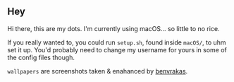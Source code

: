 ## Hey

Hi there, this are my dots. I'm currently using macOS... so little to no rice.

If you really wanted to, you could run `setup.sh`, found inside `macOS/`, to uhm set it up. You'd probably need to change my username for yours in some of the config files though.

`wallpapers` are screenshots taken & enahanced by [benvrakas](https://www.flickr.com/photos/147283717@N03/).